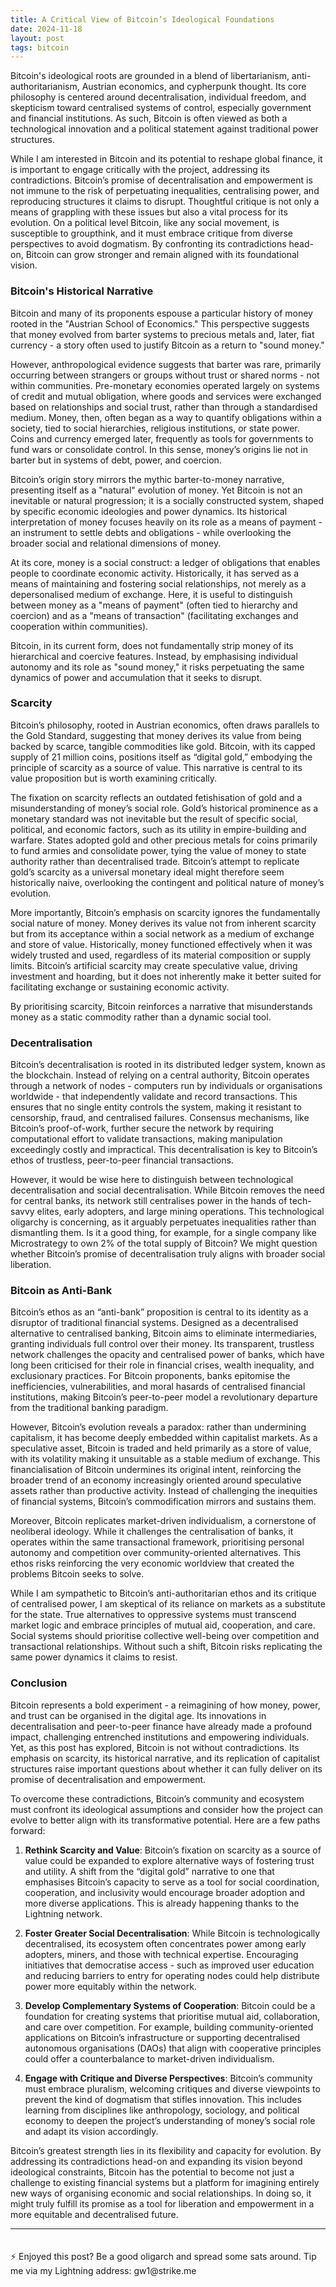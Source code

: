 ```yaml
---
title: A Critical View of Bitcoin’s Ideological Foundations
date: 2024-11-18
layout: post
tags: bitcoin 
---
```


Bitcoin's ideological roots are grounded in a blend of libertarianism, anti-authoritarianism, Austrian economics, and cypherpunk thought. Its core philosophy is centered around decentralisation, individual freedom, and skepticism toward centralised systems of control, especially government and financial institutions. As such, Bitcoin is often viewed as both a technological innovation and a political statement against traditional power structures. <!--more-->

While I am interested in Bitcoin and its potential to reshape global finance, it is important to engage critically with the project, addressing its contradictions. Bitcoin’s promise of decentralisation and empowerment is not immune to the risk of perpetuating inequalities, centralising power, and reproducing structures it claims to disrupt. Thoughtful critique is not only a means of grappling with these issues but also a vital process for its evolution. On a political level Bitcoin, like any social movement, is susceptible to groupthink, and it must embrace critique from diverse perspectives to avoid dogmatism. By confronting its contradictions head-on, Bitcoin can grow stronger and remain aligned with its foundational vision.

### Bitcoin's Historical Narrative

Bitcoin and many of its proponents espouse a particular history of money rooted in the "Austrian School of Economics." This perspective suggests that money evolved from barter systems to precious metals and, later, fiat currency - a story often used to justify Bitcoin as a return to "sound money."

However, anthropological evidence suggests that barter was rare, primarily occurring between strangers or groups without trust or shared norms - not within communities. Pre-monetary economies operated largely on systems of credit and mutual obligation, where goods and services were exchanged based on relationships and social trust, rather than through a standardised medium. Money, then, often began as a way to quantify obligations within a society, tied to social hierarchies, religious institutions, or state power. Coins and currency emerged later, frequently as tools for governments to fund wars or consolidate control. In this sense, money’s origins lie not in barter but in systems of debt, power, and coercion.

Bitcoin’s origin story mirrors the mythic barter-to-money narrative, presenting itself as a "natural" evolution of money. Yet Bitcoin is not an inevitable or natural progression; it is a socially constructed system, shaped by specific economic ideologies and power dynamics. Its historical interpretation of money focuses heavily on its role as a means of payment - an instrument to settle debts and obligations - while overlooking the broader social and relational dimensions of money.

At its core, money is a social construct: a ledger of obligations that enables people to coordinate economic activity. Historically, it has served as a means of maintaining and fostering social relationships, not merely as a depersonalised medium of exchange. Here, it is useful to distinguish between money as a "means of payment" (often tied to hierarchy and coercion) and as a "means of transaction" (facilitating exchanges and cooperation within communities).

Bitcoin, in its current form, does not fundamentally strip money of its hierarchical and coercive features. Instead, by emphasising individual autonomy and its role as "sound money," it risks perpetuating the same dynamics of power and accumulation that it seeks to disrupt. 

### Scarcity

Bitcoin’s philosophy, rooted in Austrian economics, often draws parallels to the Gold Standard, suggesting that money derives its value from being backed by scarce, tangible commodities like gold. Bitcoin, with its capped supply of 21 million coins, positions itself as “digital gold,” embodying the principle of scarcity as a source of value. This narrative is central to its value proposition but is worth examining critically.

The fixation on scarcity reflects an outdated fetishisation of gold and a misunderstanding of money’s social role. Gold’s historical prominence as a monetary standard was not inevitable but the result of specific social, political, and economic factors, such as its utility in empire-building and warfare. States adopted gold and other precious metals for coins primarily to fund armies and consolidate power, tying the value of money to state authority rather than decentralised trade. Bitcoin’s attempt to replicate gold’s scarcity as a universal monetary ideal might therefore seem historically naive, overlooking the contingent and political nature of money’s evolution.

More importantly, Bitcoin’s emphasis on scarcity ignores the fundamentally social nature of money. Money derives its value not from inherent scarcity but from its acceptance within a social network as a medium of exchange and store of value. Historically, money functioned effectively when it was widely trusted and used, regardless of its material composition or supply limits. Bitcoin’s artificial scarcity may create speculative value, driving investment and hoarding, but it does not inherently make it better suited for facilitating exchange or sustaining economic activity.

By prioritising scarcity, Bitcoin reinforces a narrative that misunderstands money as a static commodity rather than a dynamic social tool.

### Decentralisation

Bitcoin’s decentralisation is rooted in its distributed ledger system, known as the blockchain. Instead of relying on a central authority, Bitcoin operates through a network of nodes - computers run by individuals or organisations worldwide - that independently validate and record transactions. This ensures that no single entity controls the system, making it resistant to censorship, fraud, and centralised failures. Consensus mechanisms, like Bitcoin’s proof-of-work, further secure the network by requiring computational effort to validate transactions, making manipulation exceedingly costly and impractical. This decentralisation is key to Bitcoin’s ethos of trustless, peer-to-peer financial transactions.

However, it would be wise here to distinguish between technological decentralisation and social decentralisation. While Bitcoin removes the need for central banks, its network still centralises power in the hands of tech-savvy elites, early adopters, and large mining operations. This technological oligarchy is concerning, as it arguably perpetuates inequalities rather than dismantling them. Is it a good thing, for example, for a single company like Microstrategy to own 2% of the total supply of Bitcoin? We might question whether Bitcoin’s promise of decentralisation truly aligns with broader social liberation.

### Bitcoin as Anti-Bank

Bitcoin’s ethos as an “anti-bank” proposition is central to its identity as a disruptor of traditional financial systems. Designed as a decentralised alternative to centralised banking, Bitcoin aims to eliminate intermediaries, granting individuals full control over their money. Its transparent, trustless network challenges the opacity and centralised power of banks, which have long been criticised for their role in financial crises, wealth inequality, and exclusionary practices. For Bitcoin proponents, banks epitomise the inefficiencies, vulnerabilities, and moral hasards of centralised financial institutions, making Bitcoin’s peer-to-peer model a revolutionary departure from the traditional banking paradigm.

However, Bitcoin’s evolution reveals a paradox: rather than undermining capitalism, it has become deeply embedded within capitalist markets. As a speculative asset, Bitcoin is traded and held primarily as a store of value, with its volatility making it unsuitable as a stable medium of exchange. This financialisation of Bitcoin undermines its original intent, reinforcing the broader trend of an economy increasingly oriented around speculative assets rather than productive activity. Instead of challenging the inequities of financial systems, Bitcoin’s commodification mirrors and sustains them.

Moreover, Bitcoin replicates market-driven individualism, a cornerstone of neoliberal ideology. While it challenges the centralisation of banks, it operates within the same transactional framework, prioritising personal autonomy and competition over community-oriented alternatives. This ethos risks reinforcing the very economic worldview that created the problems Bitcoin seeks to solve.

While I am sympathetic to Bitcoin’s anti-authoritarian ethos and its critique of centralised power, I am skeptical of its reliance on markets as a substitute for the state. True alternatives to oppressive systems must transcend market logic and embrace principles of mutual aid, cooperation, and care. Social systems should prioritise collective well-being over competition and transactional relationships. Without such a shift, Bitcoin risks replicating the same power dynamics it claims to resist.

### Conclusion

Bitcoin represents a bold experiment - a reimagining of how money, power, and trust can be organised in the digital age. Its innovations in decentralisation and peer-to-peer finance have already made a profound impact, challenging entrenched institutions and empowering individuals. Yet, as this post has explored, Bitcoin is not without contradictions. Its emphasis on scarcity, its historical narrative, and its replication of capitalist structures raise important questions about whether it can fully deliver on its promise of decentralisation and empowerment.

To overcome these contradictions, Bitcoin’s community and ecosystem must confront its ideological assumptions and consider how the project can evolve to better align with its transformative potential. Here are a few paths forward:

1. **Rethink Scarcity and Value**: Bitcoin’s fixation on scarcity as a source of value could be expanded to explore alternative ways of fostering trust and utility. A shift from the “digital gold” narrative to one that emphasises Bitcoin’s capacity to serve as a tool for social coordination, cooperation, and inclusivity would encourage broader adoption and more diverse applications. This is already happening thanks to the Lightning network.

2. **Foster Greater Social Decentralisation**: While Bitcoin is technologically decentralised, its ecosystem often concentrates power among early adopters, miners, and those with technical expertise. Encouraging initiatives that democratise access - such as improved user education and reducing barriers to entry for operating nodes could help distribute power more equitably within the network.

3. **Develop Complementary Systems of Cooperation**: Bitcoin could be a foundation for creating systems that prioritise mutual aid, collaboration, and care over competition. For example, building community-oriented applications on Bitcoin’s infrastructure or supporting decentralised autonomous organisations (DAOs) that align with cooperative principles could offer a counterbalance to market-driven individualism.

4. **Engage with Critique and Diverse Perspectives**: Bitcoin’s community must embrace pluralism, welcoming critiques and diverse viewpoints to prevent the kind of dogmatism that stifles innovation. This includes learning from disciplines like anthropology, sociology, and political economy to deepen the project’s understanding of money’s social role and adapt its vision accordingly.

Bitcoin’s greatest strength lies in its flexibility and capacity for evolution. By addressing its contradictions head-on and expanding its vision beyond ideological constraints, Bitcoin has the potential to become not just a challenge to existing financial systems but a platform for imagining entirely new ways of organising economic and social relationships. In doing so, it might truly fulfill its promise as a tool for liberation and empowerment in a more equitable and decentralised future.

<hr>
<p style="padding-top: 20px;">⚡️ Enjoyed this post? Be a good oligarch and spread some sats around. Tip me via my Lightning address: gw1@strike.me</p>